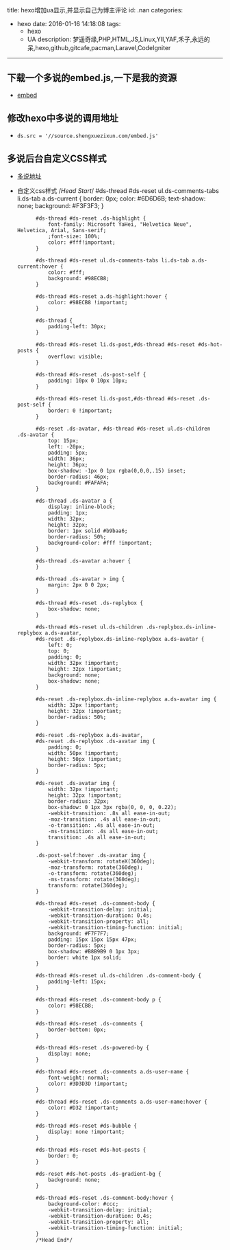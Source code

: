 title: hexo增加ua显示,并显示自己为博主评论
id: .nan
categories:
  - hexo
date: 2016-01-16 14:18:08
tags: 
	- hexo
	- UA
description: 梦遥奇缘,PHP,HTML,JS,Linux,YII,YAF,禾子,永远的呆,hexo,github,gitcafe,pacman,Laravel,CodeIgniter
---
## 下载一个多说的embed.js,一下是我的资源
+ [embed](http://source.shengxuezixun.com/embed.js;)

## 修改hexo中多说的调用地址
+ `ds.src = '//source.shengxuezixun.com/embed.js'`

## 多说后台自定义CSS样式
+ [多说地址](http://myoung.duoshuo.com/admin/settings/)
+ 自定义css样式
			/*Head Start*/
			#ds-thread #ds-reset ul.ds-comments-tabs li.ds-tab a.ds-current {
			    border: 0px;
			    color: #6D6D6B;
			    text-shadow: none;
			    background: #F3F3F3;
			}

			#ds-thread #ds-reset .ds-highlight {
			    font-family: Microsoft YaHei, "Helvetica Neue", Helvetica, Arial, Sans-serif;
			    ;font-size: 100%;
			    color: #fff!important;
			}

			#ds-thread #ds-reset ul.ds-comments-tabs li.ds-tab a.ds-current:hover {
			    color: #fff;
			    background: #98ECB8;
			}

			#ds-thread #ds-reset a.ds-highlight:hover {
			    color: #98ECB8 !important;
			}

			#ds-thread {
			    padding-left: 30px;
			}

			#ds-thread #ds-reset li.ds-post,#ds-thread #ds-reset #ds-hot-posts {
			    overflow: visible;
			}

			#ds-thread #ds-reset .ds-post-self {
			    padding: 10px 0 10px 10px;
			}

			#ds-thread #ds-reset li.ds-post,#ds-thread #ds-reset .ds-post-self {
			    border: 0 !important;
			}

			#ds-reset .ds-avatar, #ds-thread #ds-reset ul.ds-children .ds-avatar {
			    top: 15px;
			    left: -20px;
			    padding: 5px;
			    width: 36px;
			    height: 36px;
			    box-shadow: -1px 0 1px rgba(0,0,0,.15) inset;
			    border-radius: 46px;
			    background: #FAFAFA;
			}

			#ds-thread .ds-avatar a {
			    display: inline-block;
			    padding: 1px;
			    width: 32px;
			    height: 32px;
			    border: 1px solid #b9baa6;
			    border-radius: 50%;
			    background-color: #fff !important;
			}

			#ds-thread .ds-avatar a:hover {
			}

			#ds-thread .ds-avatar > img {
			    margin: 2px 0 0 2px;
			}

			#ds-thread #ds-reset .ds-replybox {
			    box-shadow: none;
			}

			#ds-thread #ds-reset ul.ds-children .ds-replybox.ds-inline-replybox a.ds-avatar,
			#ds-reset .ds-replybox.ds-inline-replybox a.ds-avatar {
			    left: 0;
			    top: 0;
			    padding: 0;
			    width: 32px !important;
			    height: 32px !important;
			    background: none;
			    box-shadow: none;
			}

			#ds-reset .ds-replybox.ds-inline-replybox a.ds-avatar img {
			    width: 32px !important;
			    height: 32px !important;
			    border-radius: 50%;
			}

			#ds-reset .ds-replybox a.ds-avatar,
			#ds-reset .ds-replybox .ds-avatar img {
			    padding: 0;
			    width: 50px !important;
			    height: 50px !important;
			    border-radius: 5px;
			}

			#ds-reset .ds-avatar img {
			    width: 32px !important;
			    height: 32px !important;
			    border-radius: 32px;
			    box-shadow: 0 1px 3px rgba(0, 0, 0, 0.22);
			    -webkit-transition: .8s all ease-in-out;
			    -moz-transition: .4s all ease-in-out;
			    -o-transition: .4s all ease-in-out;
			    -ms-transition: .4s all ease-in-out;
			    transition: .4s all ease-in-out;
			}

			.ds-post-self:hover .ds-avatar img {
			    -webkit-transform: rotateX(360deg);
			    -moz-transform: rotate(360deg);
			    -o-transform: rotate(360deg);
			    -ms-transform: rotate(360deg);
			    transform: rotate(360deg);
			}

			#ds-thread #ds-reset .ds-comment-body {
			    -webkit-transition-delay: initial;
			    -webkit-transition-duration: 0.4s;
			    -webkit-transition-property: all;
			    -webkit-transition-timing-function: initial;
			    background: #F7F7F7;
			    padding: 15px 15px 15px 47px;
			    border-radius: 5px;
			    box-shadow: #B8B9B9 0 1px 3px;
			    border: white 1px solid;
			}

			#ds-thread #ds-reset ul.ds-children .ds-comment-body {
			    padding-left: 15px;
			}

			#ds-thread #ds-reset .ds-comment-body p {
			    color: #98ECB8;
			}

			#ds-thread #ds-reset .ds-comments {
			    border-bottom: 0px;
			}

			#ds-thread #ds-reset .ds-powered-by {
			    display: none;
			}

			#ds-thread #ds-reset .ds-comments a.ds-user-name {
			    font-weight: normal;
			    color: #3D3D3D !important;
			}

			#ds-thread #ds-reset .ds-comments a.ds-user-name:hover {
			    color: #D32 !important;
			}

			#ds-thread #ds-reset #ds-bubble {
			    display: none !important;
			}

			#ds-thread #ds-reset #ds-hot-posts {
			    border: 0;
			}

			#ds-reset #ds-hot-posts .ds-gradient-bg {
			    background: none;
			}

			#ds-thread #ds-reset .ds-comment-body:hover {
			    background-color: #ccc;
			    -webkit-transition-delay: initial;
			    -webkit-transition-duration: 0.4s;
			    -webkit-transition-property: all;
			    -webkit-transition-timing-function: initial;
			}
			/*Head End*/


